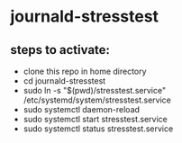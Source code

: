 # journald-stresstest

## steps to activate:

- clone this repo in home directory
- cd journald-stresstest
- sudo ln -s "$(pwd)/stresstest.service" /etc/systemd/system/stresstest.service
- sudo systemctl daemon-reload
- sudo systemctl start stresstest.service
- sudo systemctl status stresstest.service
